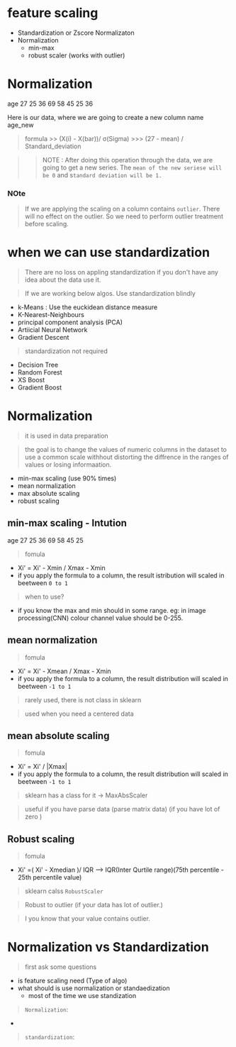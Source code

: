 # feature scaling 
* Standardization or Zscore Normalizaton
* Normalization 
    * min-max
    * robust scaler (works with outlier)



# Normalization

age
27
25
36
69
58
45
25
36

Here is our data, where we are going to create a new column name age_new

> formula
    >> (X(i) - X(bar))/ σ(Sigma)
        >>> (27 - mean) / Standard_deviation
    
>> NOTE : After doing this operation through the data, we are going to get a new series. The `mean of the new seriese will be 0` and s`tandard deviation will be 1.`

### NOte
> If we are applying the scaling on a column contains `outlier`. There will no effect on the outlier. So we need to perform outlier treatment before scaling.

# when we can use standardization
> There are no loss on appling standardization
> if you don't have any idea about the data use it.

> If we are working below algos. Use standardization blindly
* k-Means : Use the euckidean distance measure
* K-Nearest-Neighbours
* principal component analysis (PCA)
* Artiicial Neural Network
* Gradient Descent

> standardization not required
* Decision Tree
* Random Forest
* XS Boost
* Gradient Boost


# Normalization
> it is used in data preparation

> the goal is to change the values of numeric columns in the dataset to use a common scale withhout distorting the diffrence in the ranges of values or losing informaation. 

* min-max scaling (use 90% times)
* mean normalization
* max absolute scaling
* robust scaling

## min-max scaling - Intution

age
27
25
36
69
58
45
25

> fomula
* Xi' = Xi' - Xmin / Xmax - Xmin
* if you apply the formula to a column, the result istribution will scaled in beetween `0 to 1`

> when to use?
* if you know the max and min should in some range. eg: in image processing(CNN) colour channel value should be 0-255.

## mean normalization
> fomula
* Xi' = Xi' - Xmean / Xmax - Xmin
* if you apply the formula to a column, the result distribution will scaled in beetween `-1 to 1`

> rarely used, there is not class in sklearn

> used when you need a centered data

## mean absolute scaling
> fomula
* Xi' = Xi' / |Xmax|
* if you apply the formula to a column, the result distribution will scaled in beetween `-1 to 1`

> sklearn has a class for it -> MaxAbsScaler

> useful if you have parse data (parse matrix data) (if you have lot of zero )

## Robust scaling
> fomula
* Xi' =( Xi' - Xmedian )/ IQR     --> IQR(Inter Qurtile range)(75th percentile - 25th percentile value)

> sklearn calss `RobustScaler`

> Robust to outlier (if your data has lot of outlier.)

> I you know that your value contains outlier.




# Normalization vs Standardization
> first ask some questions
* is feature scaling need (Type of algo)
* what should is use normalization or standaedization
    * most of the time we use standization



>`Normalization`:
*

>`standardization`: